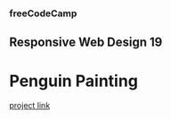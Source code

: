 ### freeCodeCamp

## Responsive Web Design 19

# Penguin Painting

[project link](https://www.freecodecamp.org/learn/2022/responsive-web-design/learn-css-transforms-by-building-a-penguin/step-1)

